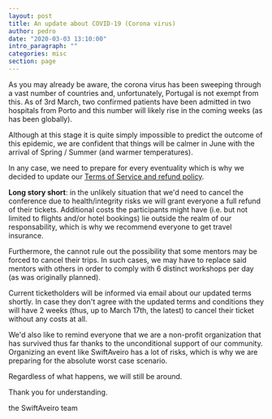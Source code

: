 ```yaml
---
layout: post
title: An update about COVID-19 (Corona virus)
author: pedro
date: "2020-03-03 13:10:00"
intro_paragraph: ""
categories: misc
section: page
---
```


As you may already be aware, the corona virus has been sweeping through a vast number of countries and, unfortunately, Portugal is not exempt from this. As of 3rd March, two confirmed patients have been admitted in two hospitals from Porto and this number will likely rise in the coming weeks (as has been globally).

Although at this stage it is quite simply impossible to predict the outcome of this epidemic, we are confident that things will be calmer in June with the arrival of Spring / Summer (and warmer temperatures).

In any case, we need to prepare for every eventuality which is why we decided to update our [Terms of Service and refund policy](https://smallprint.tito.io/swiftaveiro/2020).

**Long story short**: in the unlikely situation that we'd need to cancel the conference due to health/integrity risks we will grant everyone a full refund of their tickets. Additional costs the participants might have (i.e. but not limited to flights and/or hotel bookings) lie outside the realm of our responsability, which is why we recommend everyone to get travel insurance.

Furthermore, the cannot rule out the possibility that some mentors may be forced to cancel their trips. In such cases, we may have to replace said mentors with others in order to comply with 6 distinct workshops per day (as was originally planned).

Current ticketholders will be informed via email about our updated terms shortly. In case they don't agree with the updated terms and conditions they will have 2 weeks (thus, up to March 17th, the latest) to cancel their ticket without any costs at all.

We'd also like to remind everyone that we are a non-profit organization that has survived thus far thanks to the unconditional support of our community. Organizing an event like SwiftAveiro has a lot of risks, which is why we are preparing for the absolute worst case scenario.

Regardless of what happens, we will still be around.

Thank you for understanding.

the SwiftAveiro team

